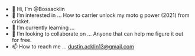- 👋 Hi, I’m @Bossacklin
- 👀 I’m interested in ... How to carrier unlock my moto g power (2021) from cricket.
- 🌱 I’m currently learning ...
- 💞️ I’m looking to collaborate on ... Anyone that can help me figure it out for free.
- 📫 How to reach me ... dustin.acklin13@gmail.com

<!---
Bossacklin/Bossacklin is a ✨ special ✨ repository because its `README.md` (this file) appears on your GitHub profile.
You can click the Preview link to take a look at your changes.
--->
